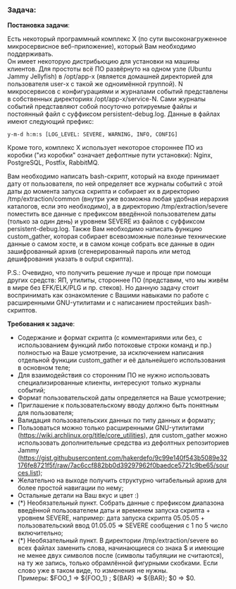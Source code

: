 ### Задача:  

**Постановка задачи**:  

Есть некоторый программный комплекс Х (по сути высоконагруженное микросервисное веб-приложение), который Вам необходимо поддерживать.  
Он имеет некоторую дистрибьюцию для установки на машины клиентов. 
Для простоты всё ПО развёрнуто на одном узле (Ubuntu Jammy Jellyfish) в /opt/app-x (является домашней директорией для пользователя user-x с такой же одноимённой группой). N микросервисов с конфигурациями и журналами событий представлены в собственных директориях /opt/app-x/service-N. Сами журналы событий представляют собой посуточно ротируемые файлы и постоянный файл с суффиксом persistent-debug.log.  Данные в файлах имеют следующий префикс:  
```
y-m-d h:m:s [LOG_LEVEL: SEVERE, WARNING, INFO, CONFIG] 
```   

Кроме того, комплекс Х использует некоторое стороннее ПО из коробки ("из коробки" означает дефолтные пути установки): Nginx, PostgreSQL, Postfix, RabbitMQ.  

Вам необходимо написать bash-скрипт, который на входе принимает дату от пользователя, по ней определяет все журналы событий с этой даты до момента запуска скрипта и собирает их в директорию /tmp/extraction/common (внутри уже возможна любая удобная иерархия каталогов, если это необходимо), а в директорию /tmp/extraction/severe поместить все данные с префиксом введённой пользователем даты (только за один день) и уровнем SEVERE из файлов с суффиксом persistent-debug.log.  Также Вам необходимо написать функцию custom_gather, которая собирает всевозможные полезные технические данные о самом хосте, и в самом конце собрать все данные в один зашифрованный архив (сгенерированный пароль или метод дешифрования указать в output скрипта).   

P.S.: Очевидно, что получить решение лучше и проще при помощи других средств: ЯП, утилиты, стороннее ПО (представим, что мы живём в мире без EFK/ELK/PLG и пр. стеков). Но данную задачу стоит воспринимать как ознакомление с Вашими навыками по работе с расширенными GNU-утилитами и с написанием простейших bash-скриптов.  

**Требования к задаче**:  
- Содержание и формат скрипта (с комментариями или без, с использованием функций либо потоковые строки команд и пр.) полностью на Ваше усмотрение, за исключением написания отдельной функции custom_gather и её дальнейшего использования в основном теле; 
- Для взаимодействия со сторонним ПО не нужно использовать специализированные клиенты, интересуют только журналы событий; 
- Формат пользовательской даты определяется на Ваше усмотрение;
- Приглашение к пользовательскому вводу должно быть понятным для пользователя;
- Валидация пользовательских данных по типу данных и формату;  
- Пользоваться можно только расширенными GNU-утилитами (https://wiki.archlinux.org/title/core_utilities), для custom_gather можно использовать дополнительные средства из дефолтных репозиториев Jammy (https://gist.githubusercontent.com/hakerdefo/9c99e140f543b5089e32176fe8721f5f/raw/7ac6ccf882bb0d39297962f0baedce5721c9be65/sources.list);
- Желательно на выходе получить структурно читабельный архив для более простой навигации по нему;
- Остальные детали на Ваш вкус и цвет :)   
- (*) Необязательный пункт. Собрать данные с префиксом диапазона введённой пользователем даты и временем запуска скрипта + уровнем SEVERE, например: дата запуска скрипта 05.05.05 + пользовательский ввод 01.05.05 => SEVERE сообщения с 1 по 5 число включительно;  
- (*) Необязательный пункт. В директории /tmp/extraction/severe во всех файлах заменить слова, начинающиеся со знака $ и имеющие не менее двух символов после (символы табуляции не считаются), на ту же запись, только обрамлённой фигурными скобками. 
Если слово уже в таком виде, то изменения не нужны.  
Примеры: $FOO_1 => ${FOO_1} ; ${BAR} => ${BAR}; $0 => $0.  
